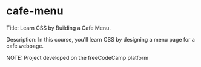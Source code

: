 # cafe-menu

Title: Learn CSS by Building a Cafe Menu.

Description: In this course, you'll learn CSS by designing a menu page for a cafe webpage.

NOTE: Project developed on the freeCodeCamp platform



